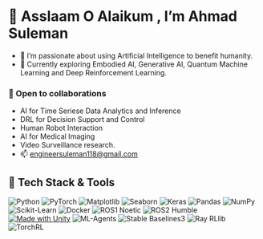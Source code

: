 # 🤝 Asslaam O Alaikum , I’m Ahmad Suleman
- 👀 I’m passionate about using Artificial Intelligence to benefit humanity.
- 🌱 Currently exploring Embodied AI, Generative AI, Quantum Machine Learning and Deep Reinforcement Learning.
### 💞️ Open to collaborations
  -   AI for Time Seriese Data Analytics and Inference
  -   DRL for Decision Support and Control  
  -   Human Robot Interaction
  -   AI for Medical Imaging 
  -   Video Surveillance research.
- 📫 engineersuleman118@gmail.com
## 🚀 Tech Stack & Tools

![Python](https://img.shields.io/badge/Python-3.11-blue?logo=python&logoColor=white)
![PyTorch](https://img.shields.io/badge/PyTorch-2.1.0-EE4C2C?logo=pytorch&logoColor=white)
![Matplotlib](https://img.shields.io/badge/Matplotlib-3.8.0-ff69b4?logo=python&logoColor=white)
![Seaborn](https://img.shields.io/badge/Seaborn-0.13.0-3776AB?logo=python&logoColor=white)
![Keras](https://img.shields.io/badge/Keras-3.0.0-D00000?logo=keras&logoColor=white)
![Pandas](https://img.shields.io/badge/Pandas-2.1.1-150458?logo=pandas&logoColor=white)
![NumPy](https://img.shields.io/badge/NumPy-1.26.0-013243?logo=numpy&logoColor=white)
![Scikit-Learn](https://img.shields.io/badge/Scikit--Learn-1.3.1-F7931E?logo=scikitlearn&logoColor=white)
![Docker](https://img.shields.io/badge/Docker-24.0.7-2496ED?logo=docker&logoColor=white)
![ROS1 Noetic](https://img.shields.io/badge/ROS1-Noetic-blue?logo=ros)
![ROS2 Humble](https://img.shields.io/badge/ROS2-Humble-brightgreen?logo=ros)
[![Made with Unity](https://img.shields.io/badge/Made%20with-Unity-57b9d3.svg?style=flat&logo=unity)](https://unity.com)
![ML-Agents](https://img.shields.io/badge/ML--Agents-0D96F6?logo=unity&logoColor=white)
![Stable Baselines3](https://img.shields.io/badge/Stable--Baselines3-FF9900?logo=python&logoColor=white)
![Ray RLlib](https://img.shields.io/badge/Ray--RLlib-0033A0?logo=ray&logoColor=white)
![TorchRL](https://img.shields.io/badge/TorchRL-EE4C2C?logo=pytorch&logoColor=white)



<!---
eagle-Ji/eagle-Ji is a ✨ special ✨ repository because its `README.md` (this file) appears on your GitHub profile.
You can click the Preview link to take a look at your changes.
--->
